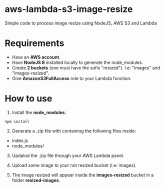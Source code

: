 # aws-lambda-s3-image-resize

Simple code to process image resize using NodeJS, AWS S3 and Lambda


# Requirements

- Have an **AWS account**.
- Have **NodeJS 8** installed locally to generate the node_modules.
- Create **2 buckets** (one must have the sufix "resized"). I.e: "images" and "images-resized".
- Give **AmazonS3FullAccess** role to your Lambda function.

# How to use

1. Install the **node_modules**:

```
npm install
```

2. Generate a .zip file with containing the following files inside:

- index.js
- node_modules/


3. Updalod the .zip file through your AWS Lambda panel.

4. Upload some image to your not resized bucket (i.e: images).

5. The image resized will appear inside the **images-resized** bucket in a folder **resized-images**.